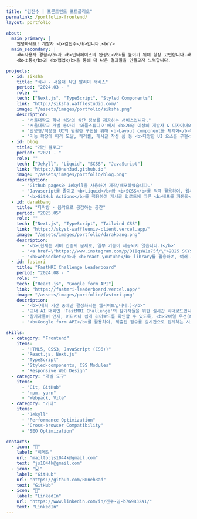 ```yaml
---
title: "김진수 | 프론트엔드 포트폴리오"
permalink: /portfolio-frontend/
layout: portfolio

about:
  main_primary: |
    안녕하세요! 개발자 <b>김진수</b>입니다.<br/>
  main_secondary: |
    <b>사용자 경험</b>과 <b>인터페이스의 완성도</b>를 높이기 위해 항상 고민합니다.<br/>
    <b>소통</b>과 <b>협업</b>을 통해 더 나은 결과물을 만들고자 노력합니다.

projects:
  - id: siksha
    title: "식샤 - 서울대 식단 알리미 서비스"
    period: "2024.03 - "
    role: ""
    tech: ["Next.js", "TypeScript", "Styled Components"]
    link: "http://siksha.wafflestudio.com/"
    image: "/assets/images/portfolio/siksha.png"
    description:
      - "서울대학교 학내 식당의 식단 정보를 제공하는 서비스입니다."
      - "서울대학교 개발 동아리 '와플스튜디오'에서 <b>20명 이상의 개발자 & 디자이너와 함께 개발</b>하고 있으며, 현재(2025.07 기준) <b>프론트엔드 파트 리더</b>로서 서비스의 발전에 꾸준히 기여하고 있습니다."
      - "반응형/적응형 UI의 원활한 구현을 위해 <b>Layout component를 체계화</b>하였으며, 이를 토대로 <b>디자인 시스템을 구현</b>하였습니다."
      - "기능 확장에 따라 모달, 캐러셀, 게시글 작성 폼 등 <b>다양한 UI 요소를 구현</b>하였으며, 불필요한 재렌더링을 줄이는 등 <b>지속적인 성능 최적화로 UX를 개선</b>해 나갔습니다."
  - id: blog
    title: "개인 블로그"
    period: "2021 - "
    role: ""
    tech: ["Jekyll", "Liquid", "SCSS", "JavaScript"]
    link: "https://B0neh3ad.github.io"
    image: "/assets/images/portfolio/blog.png"
    description:
      - "Github pages와 Jekyll을 사용하여 제작/배포하였습니다."
      - "Javascript를 줄이고 <b>Liquid</b>와 <b>SCSS</b>를 적극 활용하여, 웹사이트를 <b>가볍게</b> 만들고자 하였습니다."
      - "<b>GitHub Actions</b>를 적용하여 게시글 업로드에 따른 <b>배포를 자동화</b>했습니다."
  - id: darakbang
    title: "다락방 - 음악으로 공감하는 공간"
    period: "2025.05"
    role: ""
    tech: ["Next.js", "TypeScript", "Tailwind CSS"]
    link: "https://skyst-waffleuniv-client.vercel.app/"
    image: "/assets/images/portfolio/darakbang.png"
    description:
      - "<b>(현재는 서버 인증서 문제로, 일부 기능이 제공되지 않습니다.)</b>"
      - "<a href=\"https://www.instagram.com/p/DIIqsW1z75f/\">2025 SKYST 해커톤</a>에서 제작되어, 상위 10개 팀에 선정된 음악 기반의 소셜 커뮤니티 서비스입니다."
      - "<b>websocket</b>과 <b>react-youtube</b> library를 활용하여, 여러 사용자들에 의한 실시간 선곡 시스템을 구현했습니다."
  - id: fastmri
    title: "FastMRI Challenge Leaderboard"
    period: "2024.08 - "
    role: ""
    tech: ["React.js", "Google form API"]
    link: "https://fastmri-leaderboard.vercel.app/"
    image: "/assets/images/portfolio/fastmri.png"
    description:
      - "<b>(대회 기간 중에만 활성화되는 웹사이트입니다.)</b>"
      - "교내 AI 대회인 'FastMRI Challenge'의 참가자들을 위한 실시간 리더보드입니다."
      - "참가자들이 언제, 어디서나 쉽게 리더보드를 확인할 수 있도록, <b>모바일 우선(mobile-first) UI</b>를 적용했습니다."
      - "<b>Google form API</b>를 활용하여, 제출된 점수를 실시간으로 집계하는 시스템을 구현했습니다."

skills:
  - category: "Frontend"
    items:
      - "HTML5, CSS3, JavaScript (ES6+)"
      - "React.js, Next.js"
      - "TypeScript"
      - "Styled-components, CSS Modules"
      - "Responsive Web Design"
  - category: "개발 도구"
    items:
      - "Git, GitHub"
      - "npm, yarn"
      - "Webpack, Vite"
  - category: "기타"
    items:
      - "Jekyll"
      - "Performance Optimization"
      - "Cross-browser Compatibility"
      - "SEO Optimization"

contacts:
  - icon: "📧"
    label: "이메일"
    url: "mailto:js1044k@gmail.com"
    text: "js1044k@gmail.com"
  - icon: "💻"
    label: "GitHub"
    url: "https://github.com/B0neh3ad"
    text: "GitHub"
  - icon: "💼"
    label: "LinkedIn"
    url: "https://www.linkedin.com/in/진수-김-b769832a1/"
    text: "LinkedIn"
---
```

